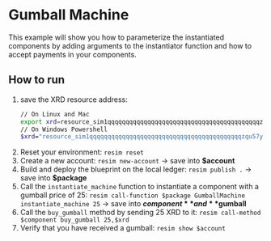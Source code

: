 # Gumball Machine
This example will show you how to parameterize the instantiated components by adding arguments to the instantiator function and how to accept payments in your components.

## How to run
1. save the XRD resource address: 
    ```bash
    // On Linux and Mac
    export xrd=resource_sim1qqqqqqqqqqqqqqqqqqqqqqqqqqqqqqqqqqqqqqqqqqzqu57yag
    // On Windows Powershell
    $xrd="resource_sim1qqqqqqqqqqqqqqqqqqqqqqqqqqqqqqqqqqqqqqqqqqzqu57yag"
    ```
2. Reset your environment: `resim reset`
3. Create a new account: `resim new-account` -> save into **$account**
4. Build and deploy the blueprint on the local ledger: `resim publish .` -> save into **$package**
5. Call the `instantiate_machine` function to instantiate a component with a gumball price of 25: `resim call-function $package GumballMachine instantiate_machine 25` -> save into **$component** and **$gumball**
6. Call the `buy_gumball` method by sending 25 XRD to it: `resim call-method $component buy_gumball 25,$xrd`
7. Verify that you have received a gumball: `resim show $account`